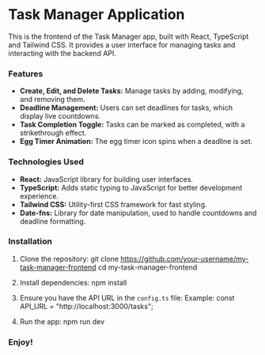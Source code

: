 # Task Manager Application

This is the frontend of the Task Manager app, built with React, TypeScript and Tailwind CSS. It provides a user interface for managing tasks and interacting with the backend API.

### Features

- **Create, Edit, and Delete Tasks:** Manage tasks by adding, modifying, and removing them.
- **Deadline Management:** Users can set deadlines for tasks, which display live countdowns.
- **Task Completion Toggle:** Tasks can be marked as completed, with a strikethrough effect.
- **Egg Timer Animation:** The egg timer icon spins when a deadline is set.

### Technologies Used

- **React:** JavaScript library for building user interfaces.
- **TypeScript:** Adds static typing to JavaScript for better development experience.
- **Tailwind CSS:** Utility-first CSS framework for fast styling.
- **Date-fns:** Library for date manipulation, used to handle countdowns and deadline formatting.

### Installation

1. Clone the repository:
   git clone https://github.com/your-username/my-task-manager-frontend
   cd my-task-manager-frontend

2. Install dependencies:
   npm install

3. Ensure you have the API URL in the `config.ts` file:
   Example:
   const API_URL = "http://localhost:3000/tasks";

4. Run the app:
   npm run dev

### Enjoy!
